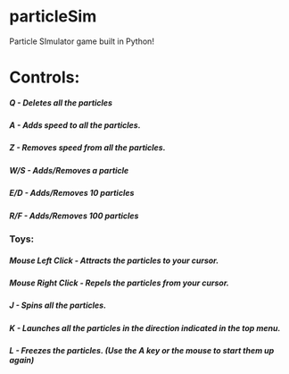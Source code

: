 # particleSim

Particle SImulator game built in Python!

# Controls:

##### Q - Deletes all the particles

##### A - Adds speed to all the particles.

##### Z - Removes speed from all the particles.

##### W/S - Adds/Removes a particle

##### E/D - Adds/Removes 10 particles

##### R/F - Adds/Removes 100 particles

### Toys:

##### Mouse Left Click - Attracts the particles to your cursor.

##### Mouse Right Click - Repels the particles from your cursor.

##### J - Spins all the particles.

##### K - Launches all the particles in the direction indicated in the top menu.

##### L - Freezes the particles. (Use the A key or the mouse to start them up again)
